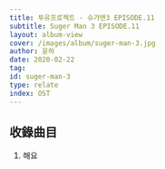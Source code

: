 ```yaml
---
title: 투유프로젝트 - 슈가맨3 EPISODE.11
subtitle: Suger Man 3 EPISODE.11
layout: album-view
cover: /images/album/suger-man-3.jpg
author: 윤하
date: 2020-02-22
tag:
id: suger-man-3
type: relate
index: OST
---
```


## 收錄曲目

1. 해요
